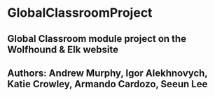 # GlobalClassroomProject
## Global Classroom module project on the Wolfhound &amp; Elk website
## Authors: Andrew Murphy, Igor Alekhnovych, Katie Crowley, Armando Cardozo, Seeun Lee
